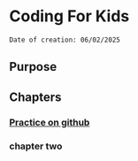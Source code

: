# Coding For Kids
```
Date of creation: 06/02/2025
```

## Purpose


## Chapters

### [Practice on github](1_github/Practice%20on%20git.pptx)
### chapter two


